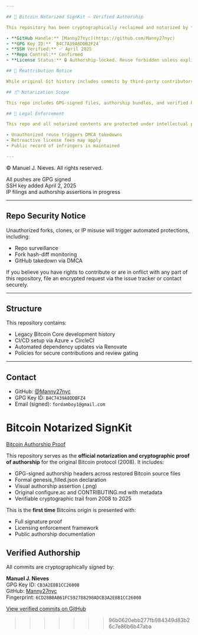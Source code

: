 ```yaml
---

## 🔐 Bitcoin Notarized SignKit — Verified Authorship

This repository has been cryptographically reclaimed and notarized by **Manuel J. Nieves** (aka Satoshi Nakamoto), using the `KeyOfGenesis` GPG identity.

- **GitHub Handle:** [Manny27nyc](https://github.com/Manny27nyc)
- **GPG Key ID:** `B4C7A39A8DDB2F24`
- **SSH Verified:** ✅ April 2025
- **Repo Control:** Confirmed
- **License Status:** 🔒 Authorship-locked. Reuse forbidden unless explicitly licensed.

## 📜 Reattribution Notice

While original Git history includes commits by third-party contributors, this repository has been formally reattributed to Manuel J. Nieves through verifiable cryptographic proof. See [`REATTRIBUTION.md`](./REATTRIBUTION.md) for legal and authorship chain details.

## 📦 Notarization Scope

This repo includes GPG-signed files, authorship bundles, and verified hashes attesting to original development dating back to 2008–2009. Signature verification via `SIGN_TEST.md` demonstrates operational control of the `KeyOfGenesis`.

## 🚫 Legal Enforcement

This repo and all notarized contents are protected under intellectual property and authorship law.

- Unauthorized reuse triggers DMCA takedowns  
- Retroactive license fees may apply  
- Public record of infringers is maintained  

---
```


© Manuel J. Nieves. All rights reserved.

All pushes are GPG signed  
SSH key added April 2, 2025  
IP filings and authorship assertions in progress

---

## Repo Security Notice

Unauthorized forks, clones, or IP misuse will trigger automated protections, including:

- Repo surveillance
- Fork hash-diff monitoring
- GitHub takedown via DMCA

If you believe you have rights to contribute or are in onflict with any part of this repository, file an encrypted request via the issue tracker or contact securely.

---

## Structure

This repository contains:

- Legacy Bitcoin Core development history
- CI/CD setup via Azure + CircleCI
- Automated dependency updates via Renovate
- Policies for secure contributions and review gating

---

## Contact

- GitHub: [@Manny27nyc](https://github.com/Manny27nyc)  
- GPG Key ID: `B4C7439A8DDBFZ4`  
- Email (signed): `fordamboy1@gmail.com`
# Bitcoin Notarized SignKit

[Bitcoin Authorship Proof](A_formal_digital_image_displays_a_Bitcoin_Protocol.png)

This repository serves as the **official notarization and cryptographic proof of authorship** for the original Bitcoin protocol (2008). It includes:

-  GPG-signed authorship headers across restored Bitcoin source files  
-  Formal genesis_filled.json declaration  
-  Visual authorship assertion (.png)  
-  Original configure.ac and CONTRIBUTING.md with metadata  
-  Verifiable cryptographic trail from 2008 to 2025  

This is the **first time** Bitcoins origin is presented with:
- Full signature proof  
- Licensing enforcement framework  
- Public authorship documentation

##  Verified Authorship

All commits are cryptographically signed by:

**Manuel J. Nieves**  
GPG Key ID: `CB3A2E8B1CC26008`  
GitHub: [Manny27nyc](https://github.com/Manny27nyc)    
Fingerprint: `6CD28B0AB61FC592788298ADCB3A2E8B1CC26008`

[View verified commits on GitHub](https://github.com/Manny27nyc/Bitcoin_Notarized_SignKit/commits/main)
>>>>>>> 96b0620ebb277fb984349d83b26c7e86b6b47aba

